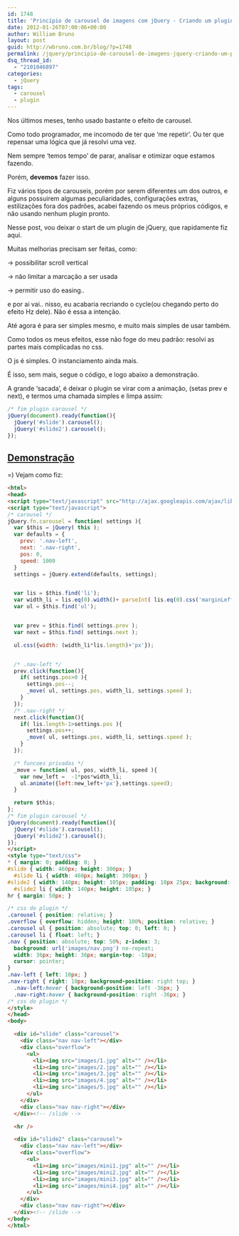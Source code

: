 ```yaml
---
id: 1748
title: 'Princípio de carousel de imagens com jQuery - Criando um plugin simples'
date: 2012-01-26T07:00:06+00:00
author: William Bruno
layout: post
guid: http://wbruno.com.br/blog/?p=1748
permalink: /jquery/principio-de-carousel-de-imagens-jquery-criando-um-plugin-simples/
dsq_thread_id:
  - "2101046897"
categories:
  - jQuery
tags:
  - carousel
  - plugin
---
```

Nos últimos meses, tenho usado bastante o efeito de carousel.

Como todo programador, me incomodo de ter que &#8216;me repetir&#8217;. Ou ter que repensar uma lógica que já resolvi uma vez.

Nem sempre &#8216;temos tempo&#8217; de parar, analisar e otimizar oque estamos fazendo.

Porém, **devemos** fazer isso.

<!--more-->



Fiz vários tipos de carouseis, porém por serem diferentes um dos outros, e alguns possuirem algumas peculiaridades, configurações extras, estilizações fora dos padrões, acabei fazendo os meus próprios códigos, e não usando nenhum plugin pronto.

Nesse post, vou deixar o start de um plugin de jQuery, que rapidamente fiz aqui.

Muitas melhorias precisam ser feitas, como:

-> possibilitar scroll vertical

-> não limitar a marcação a ser usada

-> permitir uso do easing..

e por ai vai.. nisso, eu acabaria recriando o cycle(ou chegando perto do efeito Hz dele). Não é essa a intenção.

Até agora é para ser simples mesmo, e muito mais simples de usar também.

Como todos os meus efeitos, esse não foge do meu padrão: resolvi as partes mais complicadas no css.

O js é simples. O instanciamento ainda mais.

É isso, sem mais, segue o código, e logo abaixo a demonstração.

A grande &#8216;sacada&#8217;, é deixar o plugin se virar com a animação, (setas prev e next), e termos uma chamada simples e limpa assim:

``` js
/* fim plugin carousel */
jQuery(document).ready(function(){
  jQuery('#slide').carousel();
  jQuery('#slide2').carousel();
});
```

## <a href="http://wbruno.com.br/scripts/simple_carousel.html" target="_blank">Demonstração</a>

=) Vejam como fiz:

``` html
<html>
<head>
<script type="text/javascript" src="http://ajax.googleapis.com/ajax/libs/jquery/1.7.1/jquery.min.js"></script>
<script type="text/javascript">
/* carousel */
jQuery.fn.carousel = function( settings ){
  var $this = jQuery( this );
  var defaults = {
    prev: '.nav-left',
    next: '.nav-right',
    pos: 0,
    speed: 1000
  }
  settings = jQuery.extend(defaults, settings);


  var lis = $this.find('li');
  var width_li = lis.eq(0).width()+ parseInt( lis.eq(0).css('marginLeft') )+parseInt( lis.eq(0).css('marginRight') );
  var ul = $this.find('ul');


  var prev = $this.find( settings.prev );
  var next = $this.find( settings.next );

  ul.css({width: (width_li*lis.length)+'px'});


  /* .nav-left */
  prev.click(function(){
    if( settings.pos>0 ){
      settings.pos--;
      _move( ul, settings.pos, width_li, settings.speed );
    }
  });
  /* .nav-right */
  next.click(function(){
    if( lis.length-1>settings.pos ){
      settings.pos++;
      _move( ul, settings.pos, width_li, settings.speed );
    }
  });

  /* funcoes privadas */
  _move = function( ul, pos, width_li, speed ){
    var new_left =  -1*pos*width_li;
    ul.animate({left:new_left+'px'},settings.speed);
  }

  return $this;
};
/* fim plugin carousel */
jQuery(document).ready(function(){
  jQuery('#slide').carousel();
  jQuery('#slide2').carousel();
});
</script>
<style type="text/css">
* { margin: 0; padding: 0; }
#slide { width: 460px; height: 300px; }
  #slide li { width: 460px; height: 300px; }
#slide2 { width: 140px; height: 105px; padding: 10px 25px; background: #000; }
  #slide2 li { width: 140px; height: 105px; }
hr { margin: 50px; }

/* css do plugin */
.carousel { position: relative; }
.overflow { overflow: hidden; height: 100%; position: relative; }
.carousel ul { position: absolute; top: 0; left: 0; }
.carousel li { float: left; }
.nav { position: absolute; top: 50%; z-index: 3;
  background: url('images/nav.png') no-repeat;
  width: 36px; height: 36px; margin-top: -18px;
  cursor: pointer;
}
.nav-left { left: 10px; }
.nav-right { right: 10px; background-position: right top; }
  .nav-left:hover { background-position: left -36px; }
  .nav-right:hover { background-position: right -36px; }
/* css do plugin */
</style>
</head>
<body>

  <div id="slide" class="carousel">
    <div class="nav nav-left"></div>
    <div class="overflow">
      <ul>
        <li><img src="images/1.jpg" alt="" /></li>
        <li><img src="images/2.jpg" alt="" /></li>
        <li><img src="images/3.jpg" alt="" /></li>
        <li><img src="images/4.jpg" alt="" /></li>
        <li><img src="images/5.jpg" alt="" /></li>
      </ul>
    </div>
    <div class="nav nav-right"></div>
  </div><!-- /slide -->

  <hr />

  <div id="slide2" class="carousel">
    <div class="nav nav-left"></div>
    <div class="overflow">
      <ul>
        <li><img src="images/mini1.jpg" alt="" /></li>
        <li><img src="images/mini2.jpg" alt="" /></li>
        <li><img src="images/mini3.jpg" alt="" /></li>
        <li><img src="images/mini4.jpg" alt="" /></li>
      </ul>
    </div>
    <div class="nav nav-right"></div>
  </div><!-- /slide -->
</body>
</html>

```
